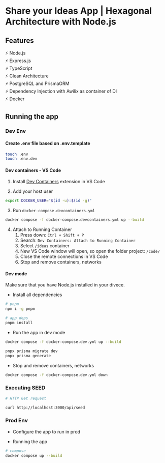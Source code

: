 # Share your Ideas App | Hexagonal Architecture with Node.js

## Features

⚡️ Node.js\
⚡️ Express.js\
⚡️ TypeScript\
⚡️ Clean Architecture\
⚡️ PostgreSQL and PrismaORM\
⚡️ Dependency Injection with Awilix as container of DI\
⚡️ Docker

## Running the app

### Dev Env

#### Create .env file based on .env.template

```bash
touch .env
touch .env.dev
```

#### Dev containers - VS Code

1. Install [Dev Containers](https://marketplace.visualstudio.com/items?itemName=ms-vscode-remote.remote-containers) extension in VS Code

2. Add your host user

```bash
export DOCKER_USER="$(id -u):$(id -g)"
```

3. Run `docker-compose.devcontainers.yml`

```bash
docker compose -f docker-compose.devcontainers.yml up --build
```

4. Attach to Running Container
   1. Press down: `Ctrl + Shift + P`
   2. Search: `Dev Containers: Attach to Running Container`
   3. Select `/ideas` container
   4. New VS Code window will open, so open the folder project: `/code/`
   5. Close the remote connections in VS Code
   6. Stop and remove containers, networks

#### Dev mode

Make sure that you have Node.js installed in your divece.

- Install all dependencies

```bash
# pnpm
npm i -g pnpm

# app deps
pnpm install
```

- Run the app in dev mode

```bash
docker compose -f docker-compose.dev.yml up --build

pnpx prisma migrate dev
pnpx prisma generate
```

- Stop and remove containers, networks

```bash
docker compose -f docker-compose.dev.yml down
```

### Executing SEED

```bash
# HTTP Get request

curl http://localhost:3000/api/seed
```

### Prod Env

- Configure the app to run in prod

- Running the app

```bash
# compose
docker compose up --build
```
